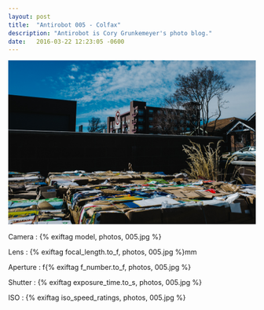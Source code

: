 ```yaml
---
layout: post
title:  "Antirobot 005 - Colfax"
description: "Antirobot is Cory Grunkemeyer's photo blog."
date:   2016-03-22 12:23:05 -0600
---
```


![005 - Colfax](/photos/005.jpg)

Camera
: {% exiftag model, photos, 005.jpg %}

Lens
: {% exiftag focal_length.to_f, photos, 005.jpg %}mm

Aperture
: f{% exiftag f_number.to_f, photos, 005.jpg %}

Shutter
: {% exiftag exposure_time.to_s, photos, 005.jpg %}

ISO
: {% exiftag iso_speed_ratings, photos, 005.jpg %}
